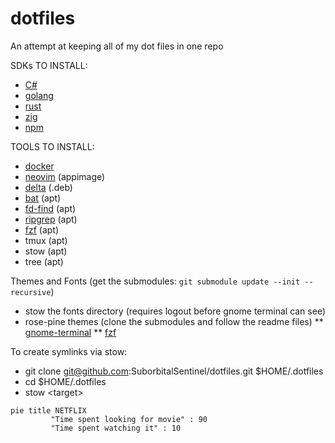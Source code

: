 # dotfiles

An attempt at keeping all of my dot files in one repo

SDKs TO INSTALL:

- [C#](https://learn.microsoft.com/en-us/dotnet/core/install/linux-ubuntu-2204)
- [golang](https://go.dev/doc/install)
- [rust](https://www.rust-lang.org/tools/install)
- [zig](https://github.com/ziglang/zig/wiki/Install-Zig-from-a-Package-Manager)
- [npm](https://docs.npmjs.com/downloading-and-installing-node-js-and-npm)

TOOLS TO INSTALL:

- [docker](https://docs.docker.com/engine/install/ubuntu/#install-using-the-repository)
- [neovim](https://github.com/neovim/neovim/releases/) (appimage)
- [delta](https://github.com/dandavison/delta/releases) (.deb)
- [bat](https://github.com/sharkdp/bat#installation) (apt)
- [fd-find](https://github.com/sharkdp/fd#installation) (apt)
- [ripgrep](https://github.com/BurntSushi/ripgrep#installation) (apt)
- [fzf](https://github.com/junegunn/fzf#installation) (apt)
- tmux (apt)
- stow (apt)
- tree (apt)

Themes and Fonts (get the submodules: `git submodule update --init --recursive`)

- stow the fonts directory (requires logout before gnome terminal can see)
- rose-pine themes (clone the submodules and follow the readme files)
  ** [gnome-terminal](https://github.com/rose-pine/gnome-terminal)
  ** [fzf](https://github.com/rose-pine/fzf)

To create symlinks via stow:

- git clone git@github.com:SuborbitalSentinel/dotfiles.git $HOME/.dotfiles
- cd $HOME/.dotfiles
- stow \<target\>


``` mermaid
pie title NETFLIX
         "Time spent looking for movie" : 90
         "Time spent watching it" : 10
```
